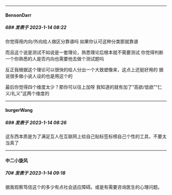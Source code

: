 

*****

####  BensonDarr  
##### 68#       发表于 2023-1-14 08:22

你觉得用内向/外向给人做区分靠谱吗 如果你认可这种分类那就靠谱

而且这个说是测试不如说是一套理论，熟悉理论后根本就不需要测试 你觉得判断一个你熟悉的人是否内向也需要他去做个测试题吗

反正我根据这个理论可以很快的给人分出一个大致塑像来，这点上还挺好用的 据说很多做小说人设的也是用这个的

最后你觉得四个维度太少？那你可以往上加呀 我知道的就有加了“高欲/低欲”“仁义/礼义”这两个维度的

*****

####  burgerWang  
##### 69#       发表于 2023-1-14 08:26

这东西本质是为了满足互人在互联网上给自己贴标签标榜自己个性的工具，不要太当真了



*****

####  中二小旋风  
##### 70#       发表于 2023-1-14 09:18

据我观察笃信这个的多少有点社会适应障碍。或是有需要咨询医生的心理问题。

